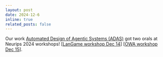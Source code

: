 ```yaml
---
layout: post
date: 2024-12-6
inline: true
related_posts: false
---
```


Our work <a href="https://www.shengranhu.com/ADAS/">Automated Design of Agentic Systems (ADAS)</a> got two orals at Neurips 2024 workshops! [<a href="https://neurips.cc/virtual/2024/106575">LanGame workshop Dec 14</a>] [<a href="https://neurips.cc/virtual/2024/100791">OWA workshop Dec 15</a>].
